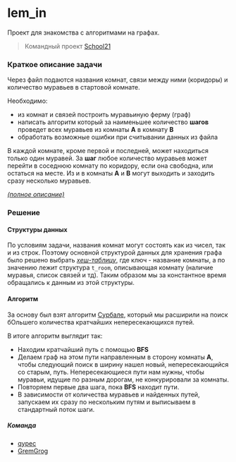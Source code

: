# lem_in
Проект для знакомства с алгоритмами на графах.

> Командный проект [School21](https://21-school.ru/)


### Краткое описание задачи

Через файл подаются названия комнат, связи между ними (коридоры) и количество муравьев в стартовой комнате.

Необходимо:
* из комнат и связей построить муравьиную ферму (граф)
* написать алгоритм который за наименьшее количество __шагов__ проведет всех муравьев из комнаты __A__ в комнату __B__
* обработать возможные ошибки при считывании данных из файла

В каждой комнате, кроме первой и последней, может находиться только один муравей.
За __шаг__ любое количество муравьев может перейти в соседнюю комнату по коридору, если она свободна, или остаться на месте.
Из и в комнаты __А__ и __B__ могут выходить и заходить сразу несколько муравьев.

*[(полное описание)](readme/lem_in.en.pdf)*

### Решение

#### Структуры данных
По условиям задачи, названия комнат могут состоять как из чисел, так и из строк. Поэтому основной структурой данных для хранения графа было решено выбрать *[хеш-таблицу](libft/ft_map)*, где ключ - название комнаты, а по значению лежит структура `t_room`, описывающая комнату (наличие муравья, список связей и тд). Таким образом мы за константное время обращались к данным из этой структуры.

#### Алгоритм
За основу был взят алгоритм [Сурбале](https://en.wikipedia.org/wiki/Suurballe%27s_algorithm), который мы расширили на поиск бОльшего количества кратчайших непересекающихся путей.

В итоге алгоритм выглядит так:
* Находим кратчайший путь с помощью __BFS__
* Делаем граф на этом пути направленным в сторону комнаты __A__, чтобы следующий поиск в ширину нашел новый, непересекающийся со старым, путь.
  Непересекающиеся пути нам нужны, чтобы муравьи, идущие по разным дорогам, не конкурировали за комнаты.
* Повторяем первые два шага, пока __BFS__ находит пути.
* В зависимости от количества муравьев и найденных путей, запускаем их сразу по нескольким путям и выписываем в стандартный поток шаги.


##### Команда
* [qypec](https://github.com/qypec)
* [GremGrog](https://github.com/GremGrog)
